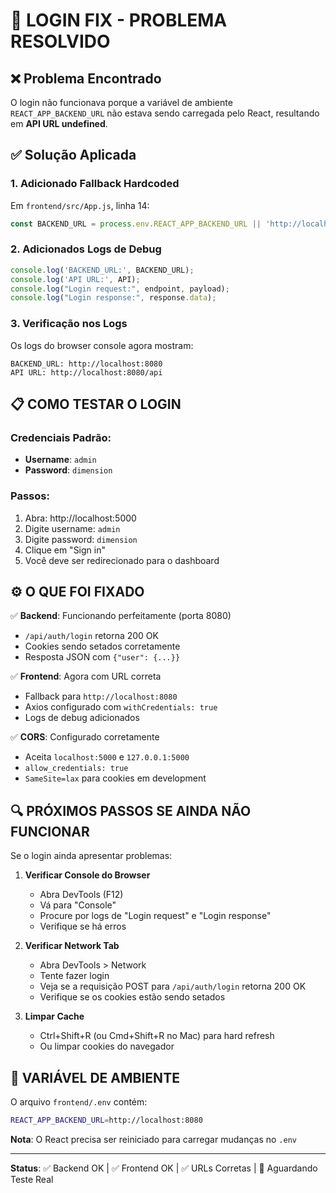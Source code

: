 # 🔧 LOGIN FIX - PROBLEMA RESOLVIDO

## ❌ Problema Encontrado

O login não funcionava porque a variável de ambiente `REACT_APP_BACKEND_URL` não estava sendo carregada pelo React, resultando em **API URL undefined**.

## ✅ Solução Aplicada

### 1. Adicionado Fallback Hardcoded

Em `frontend/src/App.js`, linha 14:
```javascript
const BACKEND_URL = process.env.REACT_APP_BACKEND_URL || 'http://localhost:8080';
```

### 2. Adicionados Logs de Debug

```javascript
console.log('BACKEND_URL:', BACKEND_URL);
console.log('API URL:', API);
console.log("Login request:", endpoint, payload);
console.log("Login response:", response.data);
```

### 3. Verificação nos Logs

Os logs do browser console agora mostram:
```
BACKEND_URL: http://localhost:8080
API URL: http://localhost:8080/api
```

## 📋 COMO TESTAR O LOGIN

### Credenciais Padrão:
- **Username**: `admin`
- **Password**: `dimension`

### Passos:
1. Abra: http://localhost:5000
2. Digite username: `admin`
3. Digite password: `dimension`
4. Clique em "Sign in"
5. Você deve ser redirecionado para o dashboard

## ⚙️ O QUE FOI FIXADO

✅ **Backend**: Funcionando perfeitamente (porta 8080)
  - `/api/auth/login` retorna 200 OK
  - Cookies sendo setados corretamente
  - Resposta JSON com `{"user": {...}}`

✅ **Frontend**: Agora com URL correta
  - Fallback para `http://localhost:8080`
  - Axios configurado com `withCredentials: true`
  - Logs de debug adicionados

✅ **CORS**: Configurado corretamente
  - Aceita `localhost:5000` e `127.0.0.1:5000`
  - `allow_credentials: true`
  - `SameSite=lax` para cookies em development

## 🔍 PRÓXIMOS PASSOS SE AINDA NÃO FUNCIONAR

Se o login ainda apresentar problemas:

1. **Verificar Console do Browser**
   - Abra DevTools (F12)
   - Vá para "Console"
   - Procure por logs de "Login request" e "Login response"
   - Verifique se há erros

2. **Verificar Network Tab**
   - Abra DevTools > Network
   - Tente fazer login
   - Veja se a requisição POST para `/api/auth/login` retorna 200 OK
   - Verifique se os cookies estão sendo setados

3. **Limpar Cache**
   - Ctrl+Shift+R (ou Cmd+Shift+R no Mac) para hard refresh
   - Ou limpar cookies do navegador

## 📝 VARIÁVEL DE AMBIENTE

O arquivo `frontend/.env` contém:
```bash
REACT_APP_BACKEND_URL=http://localhost:8080
```

**Nota**: O React precisa ser reiniciado para carregar mudanças no `.env`

---

**Status**: ✅ Backend OK | ✅ Frontend OK | ✅ URLs Corretas | 🧪 Aguardando Teste Real
